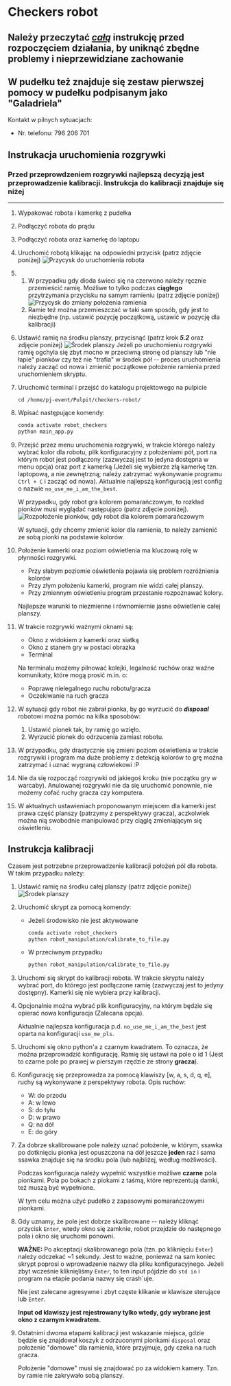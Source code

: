 # Checkers robot

Należy przeczytać <ins>*całą*</ins> instrukcję przed rozpoczęciem działania, by uniknąć zbędne problemy i nieprzewidziane zachowanie
---

W pudełku też znajduje się zestaw pierwszej pomocy w pudełku podpisanym jako "Galadriela"
---

Kontakt w pilnych sytuacjach:

* Nr. telefonu: 796 206 701

## Instrukacja uruchomienia rozgrywki

### Przed przeprowdzeniem rozgrywki najlepszą decyzją jest przeprowadzenie kalibracji. Instrukcja do kalibracji znajduje się niżej

---

1. Wypakować robota i kamerkę z pudełka
2. Podłączyć robota do prądu
3. Podłączyć robota oraz kamerkę do laptopu
4. Uruchomić robotą klikając na odpowiedni przycisk (patrz zdjęcie poniżej)
![Przycysk do uruchomienia robota](../assets/md_img/1.jpg)
5.
   1. W przypadku gdy dioda świeci się na czerwono należy ręcznie przemieścić ramię. Możliwe to tylko podczas **ciągłego** przytrzymania przycisku na samym ramieniu (patrz zdjęcie poniżej)
   ![Przycysk do zmiany położenia ramienia](../assets/md_img/3.jpg)
   2. Ramie też można przemieszczać w taki sam sposób, gdy jest to niezbędne (np. ustawić pozycję początkową, ustawić w pozycję dla kalibracji)
6. Ustawić ramię na środku planszy, przycisnąć (patrz krok ***5.2*** oraz zdjęcie poniżej)
![Środek planszy](../assets/md_img/5.jpg)
Jeżeli po uruchomieniu rozgrywki ramię ogchyla się zbyt mocno w przeciwną stronę od planszy lub "nie łapie" pionków czy też nie "trafia" w środek pół -- proces uruchomienia należy zacząć od nowa i zmienić początkowe położenie ramienia przed uruchomieniem skryptu.
1. Uruchomić terminal i przejść do katalogu projektowego na pulpicie

    `cd /home/pj-event/Pulpit/checkers-robot/`
2. Wpisać następujące komendy:

    ```bash
    conda activate robot_checkers
    python main_app.py
    ```

3. Przejść przez menu uruchomenia rozgrywki, w trakcie którego należy wybrać kolor dla robotu, plik konfiguracyjny z położeniami pół, port na którym robot jest podłączony (zazwyczaj jest to jedyna dostępna w menu opcja) oraz port z kamerką (Jeżeli się wybierze złą kamerkę tzn. laptopową, a nie zewnętrzną; należy zatrzymać wykonywanie programu `Ctrl + C` i zacząć od nowa). Aktualnie najlepszą konfiguracją jest config o nazwie `no_use_me_i_am_the_best`.

    W przypadku, gdy robot gra kolorem pomarańczowym, to rozkład pionków musi wyglądać następująco (patrz zdjęcie poniżej).
    ![Rozpołożenie pionków, gdy robot dla kolorem pomarańczowym](../assets/md_img/4.jpg)

    W sytuacji, gdy chcemy zmienić kolor dla ramienia, to należy zamienić ze sobą pionki na podstawie kolorów.

4. Położenie kamerki oraz poziom oświetlenia ma kluczową rolę w płynności rozgrywki.

    * Przy słabym poziomie oświetlenia pojawia się problem rozróżnienia kolorów
    * Przy złym położeniu kamerki, program nie widzi całej planszy.
    * Przy zmiennym oświetleniu program przestanie rozpoznawać kolory.

    Najlepsze warunki to niezmienne i równomiernie jasne oświetlenie całej planszy.

5. W trakcie rozgrywki ważnymi oknami są:

    * Okno z widokiem z kamerki oraz siatką
    * Okno z stanem gry w postaci obrazka
    * Terminal
  
    Na terminalu możemy pilnować kolejki, legalność ruchów oraz ważne komunikaty, które mogą prosić m.in. o:

    * Poprawę nielegalnego ruchu robotu/gracza
    * Oczekiwanie na ruch gracza

6. W sytuacji gdy robot nie zabrał pionka, by go wyrzucić do ***disposal*** robotowi można pomóc na kilka sposobów:
    1. Ustawić pionek tak, by ramię go wzięło.
    2. Wyrzucić pionek do odrzucenia zamiast robotu.
7. W przypadku, gdy drastycznie się zmieni poziom oświetlenia w trakcie rozgrywki i program ma duże problemy z detekcją kolorów to grę można zatrzymać i uznać wygraną człowiekowi :P
8. Nie da się rozpocząć rozgrywki od jakiegoś kroku (nie początku gry w warcaby). Anulowanej rozgrywki nie da się uruchomić ponownie, nie możemy cofać ruchy gracza czy komputera.
9. W aktualnych ustawieniach proponowanym miejscem dla kamerki jest prawa część planszy (patrzymy z perspektywy gracza), aczkolwiek można nią swobodnie manipulować przy ciąglę zmieniającym się oświetleniu.

## Instrukcja kalibracji

Czasem jest potrzebne przeprowadzenie kalibracji położeń pól dla robota. W takim przypadku należy:

1. Ustawić ramię na środku całej planszy (patrz zdjęcie poniżej)
![Środek planszy](../assets/md_img/5.jpg)
2. Uruchomić skrypt za pomocą komendy:

    * Jeżeli środowisko nie jest aktywowane

        ```bash
        conda activate robot_checkers
        python robot_manipulation/calibrate_to_file.py
        ```

    * W przeciwnym przypadku

        ```bash
        python robot_manipulation/calibrate_to_file.py
        ```

3. Uruchomi się skrypt do kalibracji robota. W trakcie skryptu należy wybrać port, do którego jest podłączone ramię (zazwyczaj jest to jedyny dostępny). Kamerki się nie wybiera przy kalibracji.
4. Opcjonalnie można wybrać plik konfiguracyjny, na którym będzie się opierać nowa konfiguracja (Zalecana opcja).

   Aktualnie najlepsza konfiguracja p.d. `no_use_me_i_am_the_best` jest oparta na konfiguracji `use_me_pls`.

5. Uruchomi się okno python'a z czarnym kwadratem. To oznacza, że można przeprowadzić konfigurację. Ramię się ustawi na pole o id 1 (Jest to czarne pole po prawej w pierszym rzędzie ze strony **gracza**).
6. Konfigurację się przeprowadza za pomocą klawiszy [w, a, s, d, q, e], ruchy są wykonywane z perspektywy robota. Opis ruchów:

    * W: do przodu
    * A: w lewo
    * S: do tyłu
    * D: w prawo
    * Q: na dół
    * E: do góry
7. Za dobrze skalibrowane pole należy uznać położenie, w którym, ssawka po dotknięciu pionka jest opuszczona na dół jeszcze **jeden** raz i sama ssawka znajduje się na środku pola (lub najbliżej, według możliwości).

    Podczas konfiguracja należy wypełnić wszystkie możliwe **czarne** pola pionkami. Pola po bokach z piokami z taśmą, które reprezentują damki, też muszą być wypełnione.

    W tym celu można użyć pudełko z zapasowymi pomarańczowymi pionkami.

8. Gdy uznamy, że pole jest dobrze skalibrowane -- należy kliknąć przycisk `Enter`, wtedy okno się zamknie, robot przejdzie do następnego pola i okno się uruchomi ponowni.

    **WAŻNE:**
    Po akceptacji skalibrowanego pola (tzn. po kliknięciu `Enter`) należy odczekać ~1 sekundy. Jest to ważne, ponieważ na sam koniec skrypt poprosi o wprowadzenie nazwy dla pliku konfiguracyjnego. Jeżeli zbyt wcześnie kliknięliśmy `Enter`, to ten input pójdzie do `std in` i program na etapie podania nazwy się crash`uje.

    Nie jest zalecane agresywne i zbyt częste klikanie w klawisze sterujące lub `Enter`.

    **Input od klawiszy jest rejestrowany tylko wtedy, gdy wybrane jest okno z czarnym kwadratem.**

9. Ostatnimi dwoma etapami kalibracji jest wskazanie miejsca, gdzie będzie się znajdował koszyk z odrzuconymi pionkami `disposal` oraz położenie "domowe" dla ramienia, które przyjmuje, gdy czeka na ruch gracza.

    Położenie "domowe" musi się znajdować po za widokiem kamery. Tzn. by ramie nie zakrywało sobą planszy.
